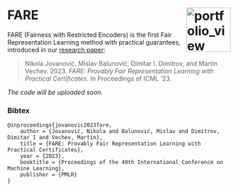 # FARE <a href="https://www.sri.inf.ethz.ch/"><img width="100" alt="portfolio_view" align="right" src="http://safeai.ethz.ch/img/sri-logo.svg"></a>

FARE (Fairness with Restricted Encoders) is the first Fair Representation Learning method with practical guarantees, introduced in our [research paper][jovanovic2023fare]:

> Nikola Jovanović, Mislav Balunović, Dimitar I. Dimitrov, and Martin Vechev. 2023. _FARE: Provably Fair Representation Learning with Practical Certificates._ In Proceedings of ICML ’23.

[jovanovic2023fare]: https://www.sri.inf.ethz.ch/publications/jovanovic2023fare

_The code will be uploaded soon._

### Bibtex

```
@inproceedings{jovanovic2023fare,
    author = {Jovanović, Nikola and Balunović, Mislav and Dimitrov, Dimitar I and Vechev, Martin},
    title = {FARE: Provably Fair Representation Learning with Practical Certificates},
    year = {2023},
    booktitle = {Proceedings of the 40th International Conference on Machine Learning},
    publisher = {PMLR}
}
```

